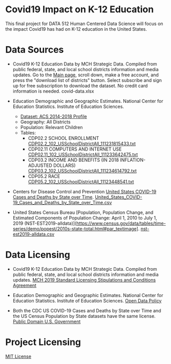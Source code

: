 # Covid19 Impact on K-12 Education
This final project for DATA 512 Human Centered Data Science will focus on the impact Covid19 has had on K-12 education in the United States. 

# Data Sources
- Covid19 K-12 Education Data by MCH Strategic Data. Compiled from public federal, state, and local school districts information and media updates. Go to the [Main page](https://www.mchdata.com/covid19/schoolclosings), scroll down, make a free account, and press the "download list of districts" button. Select subscribe and sign up for free subscription to download the dataset. No credit card information is needed. covid-data.xlsx 

- Education Demographic and Geographic Estimates. National Center for Education Statistics. Institute of Education Sciences.   
    - [Dataset: ACS 2014-2018 Profile](https://nces.ed.gov/programs/edge/TableViewer/acsProfile/2018)
    - Geography: All Districts 
    - Population: Relevant Children
    - Tables:        
        - CDP02.2 SCHOOL ENROLLMENT [CDP02.2_102_USSchoolDistrictAll_111231815433.txt](https://github.com/NalaniKai/data-512-final/blob/main/Data/CDP02.2_102_USSchoolDistrictAll_111231815433.txt)
        - CDP02.11 COMPUTERS AND INTERNET USE [CDP02.11_102_USSchoolDistrictAll_111233642475.txt](https://github.com/NalaniKai/data-512-final/blob/main/Data/CDP02.11_102_USSchoolDistrictAll_111233642475.txt)
        - CDP03.2 INCOME AND BENEFITS (IN 2018 INFLATION-ADJUSTED DOLLARS) [CDP03.2_102_USSchoolDistrictAll_111234614792.txt](https://github.com/NalaniKai/data-512-final/blob/main/Data/CDP03.2_102_USSchoolDistrictAll_111234614792.txt)
        - CDP05.2 RACE [CDP05.2_102_USSchoolDistrictAll_11123448541.txt](https://github.com/NalaniKai/data-512-final/blob/main/Data/CDP05.2_102_USSchoolDistrictAll_11123448541.txt)

- Centers for Disease Control and Prevention [United States COVID-19 Cases and Deaths by State over Time](https://data.cdc.gov/Case-Surveillance/United-States-COVID-19-Cases-and-Deaths-by-State-o/9mfq-cb36/data). [United_States_COVID-19_Cases_and_Deaths_by_State_over_Time.csv](https://github.com/NalaniKai/data-512-final/blob/main/Data/United_States_COVID-19_Cases_and_Deaths_by_State_over_Time.csv)

- United States Census Bureau [Population, Population Change, and Estimated Components of Population Change: April 1, 2010 to July 1, 2019 (NST-EST2019-alldata)](https://www.census.gov/data/tables/time-series/demo/popest/2010s-state-total.html#par_textimage]. [nst-est2019-alldata.csv](https://github.com/NalaniKai/data-512-final/blob/main/Data/nst-est2019-alldata.csv)

  
# Data Licensing
- Covid19 K-12 Education Data by MCH Strategic Data. Compiled from public federal, state, and local school districts information and media updates. [MCH 2019 Standard Licensing Stipulations and Conditions Agreement](https://www.mchdata.com/about/terms-conditions)
  
- Education Demographic and Geographic Estimates. National Center for Education Statistics. Institute of Education Sciences. [Open Data Policy](https://digital.gov/open-data-policy-m-13-13/)    

- Both the CDC US COVID-19 Cases and Deaths by State over Time and the US Census Population by State datasets have the same license. [Public Domain U.S. Government](https://www.usa.gov/government-works)

# Project Licensing
[MIT License](https://github.com/NalaniKai/data-512-final/blob/main/LICENSE)
